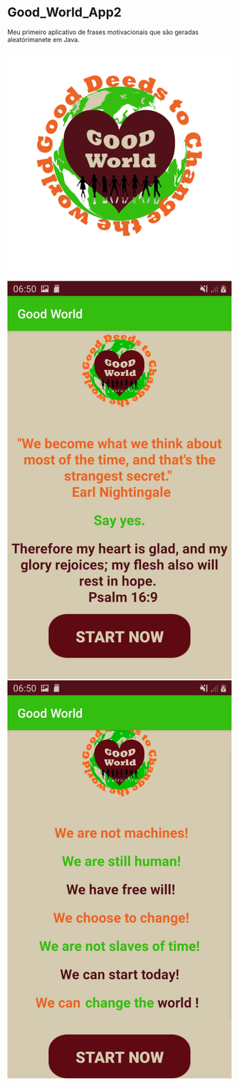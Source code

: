 # Good_World_App2


Meu primeiro aplicativo de frases motivacionais que são geradas aleatórimanete em Java.



![inicaial](https://github.com/marquesLeomar/Good_World_App2/blob/master/bom%20Mundo.png)




![inicaial](https://github.com/marquesLeomar/Good_World_App2/blob/master/Screenshot_20200725-065044_Good%20World.jpg) ![inicaial](https://github.com/marquesLeomar/Good_World_App2/blob/master/Screenshot_20200725-065053_Good%20World.jpg)

